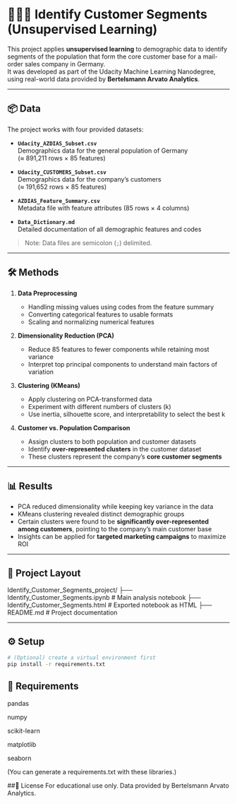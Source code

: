 # 🧑‍🤝‍🧑 Identify Customer Segments (Unsupervised Learning)

This project applies **unsupervised learning** to demographic data to identify segments of the population that form the core customer base for a mail-order sales company in Germany.  
It was developed as part of the Udacity Machine Learning Nanodegree, using real-world data provided by **Bertelsmann Arvato Analytics**.

---

## 📦 Data

The project works with four provided datasets:

- **`Udacity_AZDIAS_Subset.csv`**  
  Demographics data for the general population of Germany  
  (≈ 891,211 rows × 85 features)

- **`Udacity_CUSTOMERS_Subset.csv`**  
  Demographics data for the company’s customers  
  (≈ 191,652 rows × 85 features)

- **`AZDIAS_Feature_Summary.csv`**  
  Metadata file with feature attributes (85 rows × 4 columns)

- **`Data_Dictionary.md`**  
  Detailed documentation of all demographic features and codes

> Note: Data files are semicolon (`;`) delimited.

---

## 🛠️ Methods

1. **Data Preprocessing**
   - Handling missing values using codes from the feature summary
   - Converting categorical features to usable formats
   - Scaling and normalizing numerical features

2. **Dimensionality Reduction (PCA)**
   - Reduce 85 features to fewer components while retaining most variance
   - Interpret top principal components to understand main factors of variation

3. **Clustering (KMeans)**
   - Apply clustering on PCA-transformed data
   - Experiment with different numbers of clusters (k)
   - Use inertia, silhouette score, and interpretability to select the best k

4. **Customer vs. Population Comparison**
   - Assign clusters to both population and customer datasets
   - Identify **over-represented clusters** in the customer dataset
   - These clusters represent the company’s **core customer segments**

---

## 📊 Results

- PCA reduced dimensionality while keeping key variance in the data  
- KMeans clustering revealed distinct demographic groups  
- Certain clusters were found to be **significantly over-represented among customers**, pointing to the company’s main customer base  
- Insights can be applied for **targeted marketing campaigns** to maximize ROI

---
## 📁 Project Layout

Identify_Customer_Segments_project/
├── Identify_Customer_Segments.ipynb # Main analysis notebook
├── Identify_Customer_Segments.html # Exported notebook as HTML
├── README.md # Project documentation


---

## ⚙️ Setup

```bash
# (Optional) create a virtual environment first
pip install -r requirements.txt
```
## 📌 Requirements

pandas

numpy

scikit-learn

matplotlib

seaborn

(You can generate a requirements.txt with these libraries.)

##📜 License
For educational use only. Data provided by Bertelsmann Arvato Analytics.
